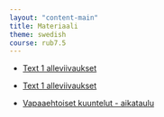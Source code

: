 ```yaml
---
layout: "content-main"
title: Materiaali
theme: swedish
course: rub7.5
---
```


- [Text 1 alleviivaukset](/media/rub7/text1_alleviivaukset.pdf)
- [Text 1 alleviivaukset](/media/rub7/text2_alleviivaukset_oikeat.pdf)


- [Vapaaehtoiset kuuntelut - aikataulu](/media/rub7/vapaaehtoiset_kuuntelut.pdf)
